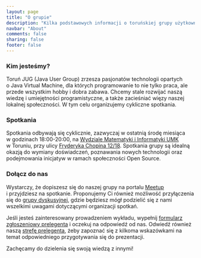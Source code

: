 ```yaml
---
layout: page
title: "O grupie"
description: "Kilka podstawowych informacji o toruńskiej grupy użytkowników języka Java."
navbar: "About"
comments: false
sharing: false
footer: false
---
```

### Kim jesteśmy?
Toruń JUG (Java User Group) zrzesza pasjonatów technologii opartych o&nbsp;Java Virtual Machine, dla których programowanie to nie tylko praca, ale przede wszystkim hobby i&nbsp;dobra zabawa. Chcemy stale rozwijać naszą wiedzę i&nbsp;umiejętności programistyczne, a&nbsp;także zacieśniać więzy naszej lokalnej społeczności. W&nbsp;tym celu organizujemy cykliczne spotkania.

### Spotkania
Spotkania odbywają się cyklicznie, zazwyczaj w&nbsp;ostatnią środę miesiąca w&nbsp;godzinach 18:00-20:00, na&nbsp;<a href="http://www.mat.umk.pl" target="_blank">Wydziale Matematyki i&nbsp;Informatyki UMK</a> w&nbsp;Toruniu, przy ulicy <a href="https://www.google.pl/maps/place/Fryderyka+Chopina+12%2F18,+Toruń/" target="_blank">Fryderyka Chopina 12/18</a>. Spotkania grupy są idealną okazją do wymiany doświadczeń, poznawania nowych technologii oraz podejmowania inicjatyw w&nbsp;ramach społeczności Open Source.

### Dołącz do nas
Wystarczy, że&nbsp;dopiszesz się do naszej grupy na portalu <a href="http://www.meetup.com/Torun-JUG/" target="_blank">Meetup</a> i&nbsp;przyjdziesz na spotkanie. Proponujemy Ci również możliwość przyłączenia się do <a href="https://groups.google.com/group/torunjug" target="_blank">grupy dyskusyjnej</a>, gdzie będziesz mógł podzielić się z&nbsp;nami wszelkimi uwagami dotyczącymi organizacji spotkań.

Jeśli jesteś zainteresowany prowadzeniem wykładu, wypełnij <a href="https://docs.google.com/forms/d/1OkM_2JqnBZPEUNld_9rmOmWYxxSXgsjTpKxvBJcFPa4/viewform" target="_blank">formularz zgłoszeniowy prelegenta</a> i&nbsp;oczekuj na&nbsp;odpowiedź od&nbsp;nas. Odwiedź również naszą <a href="{{ root_url }}/speakers/">strefę prelegenta</a>, żeby zapoznać się z&nbsp;kilkoma wskazówkami na temat odpowiedniego przygotywania się do prezentacji.

Zachęcamy do dzielenia się swoją wiedzą z&nbsp;innymi!